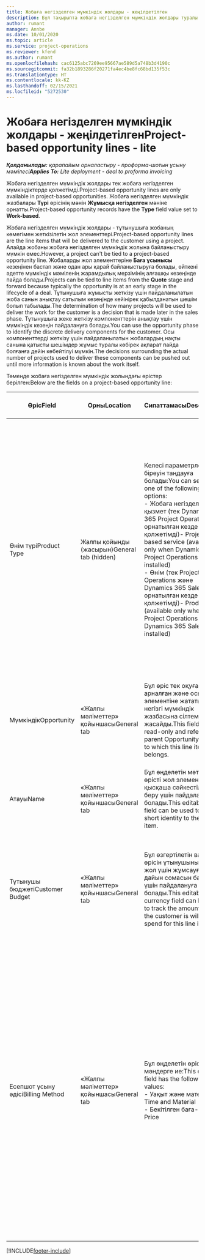 ```yaml
---
title: Жобаға негізделген мүмкіндік жолдары - жеңілдетілген
description: Бұл тақырыпта жобаға негізделген мүмкіндік жолдары туралы ақпарат берілген. (Pro)
author: rumant
manager: Annbe
ms.date: 10/01/2020
ms.topic: article
ms.service: project-operations
ms.reviewer: kfend
ms.author: rumant
ms.openlocfilehash: cac6125abc7269ee95667ae589d5a748b3d4190c
ms.sourcegitcommit: fa32b1893286f20271fa4ec4be8fc68bd135f53c
ms.translationtype: HT
ms.contentlocale: kk-KZ
ms.lasthandoff: 02/15/2021
ms.locfileid: "5272530"
---
```

# <a name="project-based-opportunity-lines---lite"></a><span data-ttu-id="5e150-104">Жобаға негізделген мүмкіндік жолдары - жеңілдетілген</span><span class="sxs-lookup"><span data-stu-id="5e150-104">Project-based opportunity lines - lite</span></span>

<span data-ttu-id="5e150-105">_**Қолданылады:** қарапайым орналастыру - проформа-шотын ұсыну мәмілесі_</span><span class="sxs-lookup"><span data-stu-id="5e150-105">_**Applies To:** Lite deployment - deal to proforma invoicing_</span></span>

<span data-ttu-id="5e150-106">Жобаға негізделген мүмкіндік жолдары тек жобаға негізделген мүмкіндіктерде қолжетімді.</span><span class="sxs-lookup"><span data-stu-id="5e150-106">Project-based opportunity lines are only available in project-based opportunities.</span></span> <span data-ttu-id="5e150-107">Жобаға негізделген мүмкіндік жазбалары **Түрі** өрісінің мәнін **Жұмысқа негізделген** мәніне орнатты.</span><span class="sxs-lookup"><span data-stu-id="5e150-107">Project-based opportunity records have the **Type** field value set to **Work-based**.</span></span>

<span data-ttu-id="5e150-108">Жобаға негізделген мүмкіндік жолдары - тұтынушыға жобаның көмегімен жеткізілетін жол элементтері.</span><span class="sxs-lookup"><span data-stu-id="5e150-108">Project-based opportunity lines are the line items that will be delivered to the customer using a project.</span></span> <span data-ttu-id="5e150-109">Алайда жобаны жобаға негізделген мүмкіндік жолына байланыстыру мүмкін емес.</span><span class="sxs-lookup"><span data-stu-id="5e150-109">However, a project can't be tied to a project-based opportunity line.</span></span> <span data-ttu-id="5e150-110">Жобаларды жол элементтеріне **Баға ұсынысы** кезеңінен бастап және одан ары қарай байланыстыруға болады, өйткені әдетте мүмкіндік мәміленің жарамдылық мерзімінің алғашқы кезеңінде пайда болады.</span><span class="sxs-lookup"><span data-stu-id="5e150-110">Projects can be tied to line items from the **Quote** stage and forward because typically the opportunity is at an early stage in the lifecycle of a deal.</span></span> <span data-ttu-id="5e150-111">Тұтынушыға жұмысты жеткізу үшін пайдаланылатын жоба санын анықтау сатылым кезеңінде кейінірек қабылданатын шешім болып табылады.</span><span class="sxs-lookup"><span data-stu-id="5e150-111">The determination of how many projects will be used to deliver the work for the customer is a decision that is made later in the sales phase.</span></span> <span data-ttu-id="5e150-112">Тұтынушыға жеке жеткізу компоненттерін анықтау үшін мүмкіндік кезеңін пайдалануға болады.</span><span class="sxs-lookup"><span data-stu-id="5e150-112">You can use the opportunity phase to identify the discrete delivery components for the customer.</span></span> <span data-ttu-id="5e150-113">Осы компоненттерді жеткізу үшін пайдаланылатын жобалардың нақты санына қатысты шешімдер жұмыс туралы көбірек ақпарат пайда болғанға дейін көбейтілуі мүмкін.</span><span class="sxs-lookup"><span data-stu-id="5e150-113">The decisions surrounding the actual number of projects used to deliver these components can be pushed out until more information is known about the work itself.</span></span>

<span data-ttu-id="5e150-114">Төменде жобаға негізделген мүмкіндік жолындағы өрістер берілген:</span><span class="sxs-lookup"><span data-stu-id="5e150-114">Below are the fields on a project-based opportunity line:</span></span>

| <span data-ttu-id="5e150-115">**Өріс**</span><span class="sxs-lookup"><span data-stu-id="5e150-115">**Field**</span></span> | <span data-ttu-id="5e150-116">**Орны**</span><span class="sxs-lookup"><span data-stu-id="5e150-116">**Location**</span></span> | <span data-ttu-id="5e150-117">**Сипаттамасы**</span><span class="sxs-lookup"><span data-stu-id="5e150-117">**Description**</span></span> | <span data-ttu-id="5e150-118">**Төменгі әсер**</span><span class="sxs-lookup"><span data-stu-id="5e150-118">**Downstream impact**</span></span> |
| --- | --- | --- | --- |
| <span data-ttu-id="5e150-119">Өнім түрі</span><span class="sxs-lookup"><span data-stu-id="5e150-119">Product Type</span></span> | <span data-ttu-id="5e150-120">Жалпы қойынды (жасырын)</span><span class="sxs-lookup"><span data-stu-id="5e150-120">General tab (hidden)</span></span> | <span data-ttu-id="5e150-121">Келесі параметрлердің біреуін таңдауға болады:</span><span class="sxs-lookup"><span data-stu-id="5e150-121">You can select one of the following options:</span></span></br><span data-ttu-id="5e150-122">- Жобаға негізделген қызмет (тек Dynamics 365 Project Operations орнатылған кезде қолжетімді)</span><span class="sxs-lookup"><span data-stu-id="5e150-122">- Project-based service (available only when Dynamics 365 Project Operations is installed)</span></span></br><span data-ttu-id="5e150-123">- Өнім (тек Project Operations және Dynamics 365 Sales орнатылған кезде ғана қолжетімді)</span><span class="sxs-lookup"><span data-stu-id="5e150-123">- Product (available only when Project Operations and Dynamics 365 Sales are installed)</span></span> | <span data-ttu-id="5e150-124">Жобаға негізделген мүмкіндік жолын мүмкіндіктегі жобаға негізделген жолдар торынан жасаған кезде, бұл өрістің мәні **Жобаға негізделген қызмет** мәніне орнатылады.</span><span class="sxs-lookup"><span data-stu-id="5e150-124">The value of this field is set to **Project-based service** when you create a project-based opportunity line from the project-based lines grid on the Opportunity.</span></span> <br> <span data-ttu-id="5e150-125">Егер сіз бұл мәнді өзгертсеңіз немесе алдын ала анықтасаңыз, жобаның функционалды мүмкіндігі жобаға негізделген жол элементтерінде қосылмайды.</span><span class="sxs-lookup"><span data-stu-id="5e150-125">If you change or override this value, the project functionality won't be enabled on your project-based line items.</span></span> |
| <span data-ttu-id="5e150-126">Мүмкіндік</span><span class="sxs-lookup"><span data-stu-id="5e150-126">Opportunity</span></span> | <span data-ttu-id="5e150-127">«Жалпы мәліметтер» қойыншасы</span><span class="sxs-lookup"><span data-stu-id="5e150-127">General tab</span></span> | <span data-ttu-id="5e150-128">Бұл өріс тек оқуға арналған және осы жол элементіне жататын негізгі мүмкіндік жазбасына сілтеме жасайды.</span><span class="sxs-lookup"><span data-stu-id="5e150-128">This field is read-only and references parent Opportunity record to which this line item belongs.</span></span> | <span data-ttu-id="5e150-129">Бұл өрістен төменгі әсері жоқ.</span><span class="sxs-lookup"><span data-stu-id="5e150-129">There is no downstream impact from this field.</span></span> |
| <span data-ttu-id="5e150-130">Атауы</span><span class="sxs-lookup"><span data-stu-id="5e150-130">Name</span></span> | <span data-ttu-id="5e150-131">«Жалпы мәліметтер» қойыншасы</span><span class="sxs-lookup"><span data-stu-id="5e150-131">General tab</span></span> | <span data-ttu-id="5e150-132">Бұл өңделетін мәтіндік өрісті жол элементіне қысқаша сәйкестілік беру үшін пайдалануға болады.</span><span class="sxs-lookup"><span data-stu-id="5e150-132">This editable text field can be used to give a short identity to the line item.</span></span> | <span data-ttu-id="5e150-133">Бұл мән осы мүмкіндіктен баға ұсынысын жасаған кезде баға ұсыну жолына көшіріледі.</span><span class="sxs-lookup"><span data-stu-id="5e150-133">This value is carried over to the quote line when you create a quote from this opportunity.</span></span> |
| <span data-ttu-id="5e150-134">Тұтынушы бюджеті</span><span class="sxs-lookup"><span data-stu-id="5e150-134">Customer Budget</span></span> | <span data-ttu-id="5e150-135">«Жалпы мәліметтер» қойыншасы</span><span class="sxs-lookup"><span data-stu-id="5e150-135">General tab</span></span> | <span data-ttu-id="5e150-136">Бұл өзгертілетін валюта өрісін ұтынушының осы жол үшін жұмсауға дайын сомасын бақылау үшін пайдалануға болады.</span><span class="sxs-lookup"><span data-stu-id="5e150-136">This editable currency field can be used to track the amount that the customer is willing to spend for this line item.</span></span> | <span data-ttu-id="5e150-137">Бұл мән осы мүмкіндіктен баға ұсынысын жасаған кезде баға ұсыну жолындағы тиісті өріске көшіріледі.</span><span class="sxs-lookup"><span data-stu-id="5e150-137">This value is carried over to the corresponding field on the quote line when you create a quote from this opportunity.</span></span> |
| <span data-ttu-id="5e150-138">Есепшот ұсыну әдісі</span><span class="sxs-lookup"><span data-stu-id="5e150-138">Billing Method</span></span> | <span data-ttu-id="5e150-139">«Жалпы мәліметтер» қойыншасы</span><span class="sxs-lookup"><span data-stu-id="5e150-139">General tab</span></span> | <span data-ttu-id="5e150-140">Бұл өңделетін өріс келесі мәндерге ие:</span><span class="sxs-lookup"><span data-stu-id="5e150-140">This editable field has the following values:</span></span></br><span data-ttu-id="5e150-141">- Уақыт және материал</span><span class="sxs-lookup"><span data-stu-id="5e150-141">- Time and Material</span></span></br><span data-ttu-id="5e150-142">- Бекітілген баға</span><span class="sxs-lookup"><span data-stu-id="5e150-142">- Fixed Price</span></span> | <span data-ttu-id="5e150-143">Бұл мән осы мүмкіндіктен баға ұсынысын жасаған кезде баға ұсыну жолындағы тиісті өріске көшіріледі.</span><span class="sxs-lookup"><span data-stu-id="5e150-143">This value is carried over to the corresponding field on the quote line when you create a quote from this opportunity.</span></span> <span data-ttu-id="5e150-144">Баға ұсыну жолы жасалғаннан кейін, өріс құлыпталады және оны өзгерту мүмкін емес болады.</span><span class="sxs-lookup"><span data-stu-id="5e150-144">After the quote line is created, the field is locked and can't be changed.</span></span> <span data-ttu-id="5e150-145">Бұл өріс мәнін мүмкіндігінше дәл тағайындаңыз.</span><span class="sxs-lookup"><span data-stu-id="5e150-145">Assign this field value as accurately as possible.</span></span> <span data-ttu-id="5e150-146">Осы өрістің баға ұсыну жолындағы мәнін өзгерту қажет болса, баға ұсыну жолын жойып, қайта жасаңыз.</span><span class="sxs-lookup"><span data-stu-id="5e150-146">If you need to change the value of this field on the quote line, delete and re-create the quote line.</span></span> |


[!INCLUDE[footer-include](../../includes/footer-banner.md)]